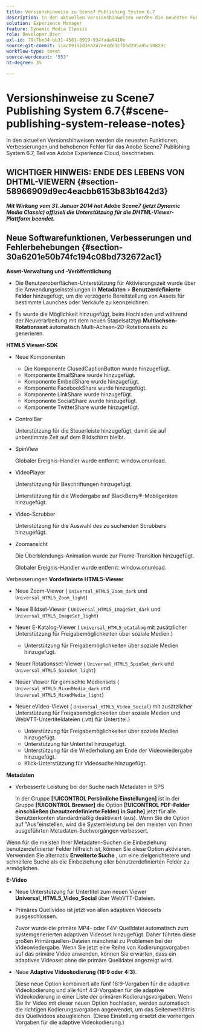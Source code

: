 ```yaml
---
title: Versionshinweise zu Scene7 Publishing System 6.7
description: In den aktuellen Versionshinweisen werden die neuesten Funktionen, Verbesserungen und behobenen Fehler für Adobe Scene7 Publishing System 6.7, Teil der Adobe Experience Manager-Lösung in der Adobe Experience Cloud, beschrieben.
solution: Experience Manager
feature: Dynamic Media Classic
role: Developer,User
exl-id: 79c7be34-bb31-4581-8919-934fada9410e
source-git-commit: 11acb9151d3ea247eecde3cfbbd295a95c10829c
workflow-type: tm+mt
source-wordcount: '553'
ht-degree: 3%

---
```


# Versionshinweise zu Scene7 Publishing System 6.7{#scene-publishing-system-release-notes}

In den aktuellen Versionshinweisen werden die neuesten Funktionen, Verbesserungen und behobenen Fehler für das Adobe Scene7 Publishing System 6.7, Teil von Adobe Experience Cloud, beschrieben.

## WICHTIGER HINWEIS: ENDE DES LEBENS VON DHTML-VIEWERN {#section-58966909d9ec4eacbb6153b83b1642d3}

***Mit Wirkung vom 31. Januar 2014 hat Adobe Scene7 (jetzt Dynamic Media Classic) offiziell die Unterstützung für die DHTML-Viewer-Plattform beendet.***

## Neue Softwarefunktionen, Verbesserungen und Fehlerbehebungen {#section-30a6201e50b74fc194c08bd732672ac1}

**Asset-Verwaltung und -Veröffentlichung**

* Die Benutzeroberflächen-Unterstützung für Aktivierungszeit wurde über die Anwendungseinstellungen in **Metadaten** > **Benutzerdefinierte Felder** hinzugefügt, um die verzögerte Bereitstellung von Assets für bestimmte Launches oder Verkäufe zu kennzeichnen.

<!--   [More information](http://help.adobe.com/en_US/scene7/using/WS08F62297-36A5-4c35-9D4E-5BE38C41D39C.html). -->

* Es wurde die Möglichkeit hinzugefügt, beim Hochladen und während der Neuverarbeitung mit dem neuen Stapelsatztyp **Multiachsen-Rotationsset** automatisch Multi-Achsen-2D-Rotationssets zu generieren.

<!--   [More information](http://help.adobe.com/en_US/scene7/using/WSf6ef983f54a76485-20cc30b112624e7b244-7fff.html). -->

**HTML5 Viewer-SDK**

<!-- The *Adobe Scene7 HTML5 Viewers SDK* is available as part of the SDK download from Adobe Developer Connection.

[More information](http://help.adobe.com/en_US/scene7/using/WSd4272150f67705c11b002eec12fcba4dee6-8000.html). -->

* Neue Komponenten

   * Die Komponente ClosedCaptionButton wurde hinzugefügt.
   * Komponente EmailShare wurde hinzugefügt.
   * Komponente EmbedShare wurde hinzugefügt.
   * Komponente FacebookShare wurde hinzugefügt.
   * Komponente LinkShare wurde hinzugefügt.
   * Komponente SocialShare wurde hinzugefügt.
   * Komponente TwitterShare wurde hinzugefügt.

* ControlBar

  Unterstützung für die Steuerleiste hinzugefügt, damit sie auf unbestimmte Zeit auf dem Bildschirm bleibt.

* SpinView

  Globaler Ereignis-Handler wurde entfernt: window.onunload.

* VideoPlayer

  Unterstützung für Beschriftungen hinzugefügt.

  Unterstützung für die Wiedergabe auf BlackBerry®-Mobilgeräten hinzugefügt.

* Video-Scrubber

  Unterstützung für die Auswahl des zu suchenden Scrubbers hinzugefügt.

* Zoomansicht

  Die Überblendungs-Animation wurde zur Frame-Transition hinzugefügt.

  Globaler Ereignis-Handler wurde entfernt: window.onunload.

Verbesserungen
**Vordefinierte HTML5-Viewer**

* Neue Zoom-Viewer ( `Universal_HTML5_Zoom_dark` und `Universal_HTML5_Zoom_light`)
* Neue Bildset-Viewer ( `Universal_HTML5_ImageSet_dark` und `Universal_HTML5_ImageSet_light`)
* Neuer E-Katalog-Viewer ( `Universal_HTML5_eCatalog` mit zusätzlicher Unterstützung für Freigabemöglichkeiten über soziale Medien.)

   * Unterstützung für Freigabemöglichkeiten über soziale Medien hinzugefügt.

* Neuer Rotationsset-Viewer ( `Universal_HTML5_SpinSet_dark` und `Universal_HTML5_SpinSet_light`)

* Neuer Viewer für gemischte Mediensets ( `Universal_HTML5_MixedMedia_dark` und `Universal_HTML5_MixedMedia_light`)
* Neuer eVideo-Viewer ( `Universal_HTML5_Video_Social`) mit zusätzlicher Unterstützung für Freigabemöglichkeiten über soziale Medien und WebVTT-Untertiteldateien (.vtt) für Untertitel.)

   * Unterstützung für Freigabemöglichkeiten über soziale Medien hinzugefügt.
   * Unterstützung für Untertitel hinzugefügt.
   * Unterstützung für die Wiederholung am Ende der Videowiedergabe hinzugefügt.
   * Klick-Unterstützung für Videosuche hinzugefügt.

<!-- [Viewer preset compatibility matrix](http://help.adobe.com/en_US/scene7/using/WS6E593DEA-7D81-4cd6-84B0-85E8BB274176.html).

[Adding captions to eVideo](http://help.adobe.com/en_US/scene7/using/WS98ca2e6790647c06-6f6f53e137b959f094-8000.html). -->
**Metadaten**

* Verbesserte Leistung bei der Suche nach Metadaten in SPS

  In der Gruppe **[!UICONTROL Persönliche Einstellungen]** ist in der Gruppe **[!UICONTROL Browser]** die Option **[!UICONTROL PDF-Felder einschließen (benutzerdefinierte Felder) in Suche]** jetzt für alle Benutzerkonten standardmäßig deaktiviert (aus). Wenn Sie die Option auf &quot;Aus&quot;einstellen, wird die Systemleistung bei den meisten von Ihnen ausgeführten Metadaten-Suchvorgängen verbessert.

<!--   [Personal Setup](http://help.adobe.com/en_US/scene7/using/WSCAAE9C8A-F172-43a8-B134-6163E7C80218.html). -->

Wenn für die meisten Ihrer Metadaten-Suchen die Einbeziehung benutzerdefinierter Felder hilfreich ist, können Sie diese Option aktivieren. Verwenden Sie alternativ **Erweiterte Suche** , um eine zielgerichtetere und schnellere Suche als die Einbeziehung aller benutzerdefinierten Felder zu ermöglichen.

<!--   [Advanced search](http://help.adobe.com/en_US/scene7/using/WS259993e42159a215-1c6a66df1265272619e-7ff5.html). -->

**E-Video**

* Neue Unterstützung für Untertitel zum neuen Viewer **Universal_HTML5_Video_Social** über WebVTT-Dateien.

<!--   [Adding captions to eVideo](http://help.stage.adobe.com/en_US/scene7/using/WS98ca2e6790647c06-6f6f53e137b959f094-8000.html). -->

* Primäres Quellvideo ist jetzt von allen adaptiven Videosets ausgeschlossen.

  Zuvor wurde die primäre MP4- oder F4V-Quelldatei automatisch zum systemgenerierten adaptiven Videoset hinzugefügt. Daher führten diese großen Primärquellen-Dateien manchmal zu Problemen bei der Videowiedergabe. Wenn Sie jetzt eine Reihe von Kodierungsvorgaben auf das primäre Video anwenden, können Sie erwarten, dass ein adaptives Videoset ohne die primäre Quelldatei angezeigt wird.

* Neue **Adaptive Videokodierung (16:9 oder 4:3)**.

  Diese neue Option kombiniert alle fünf 16:9-Vorgaben für die adaptive Videokodierung und alle fünf 4:3-Vorgaben für die adaptive Videokodierung in einer Liste der primären Kodierungsvorgaben. Wenn Sie Ihr Video mit dieser neuen Option hochladen, werden automatisch die richtigen Kodierungsvorgaben angewendet, um das Seitenverhältnis des Quellvideos abzugleichen. (Diese Einstellung ersetzt die vorherigen Vorgaben für die adaptive Videokodierung.)

<!--   [More information](http://help.stage.adobe.com/en_US/scene7/using/WSE86ACF2B-BD50-4c48-A1D7-9CD4405B62D0.html). -->
